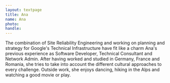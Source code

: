 ```yaml
---
layout: textpage
title: Ana
name: Ana
photo: 
handle:
---
```


The combination of Site Reliability Engineering and working on planning and strategy for Google's Technical Infrastructure have fit like a charm Ana's previous experience as Software Developer, Technical Consultant and Network Admin.
After having worked and studied in Germany, France and Romania, she tries to take into account the different cultural approaches to every challenge.
Outside work, she enjoys dancing, hiking in the Alps and watching a good movie or play.
